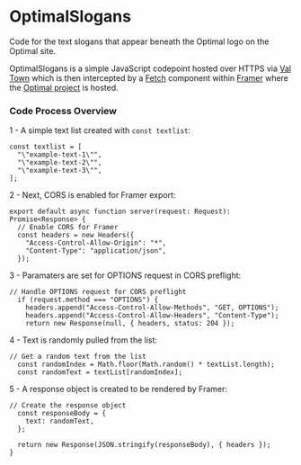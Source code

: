 # OptimalSlogans
Code for the text slogans that appear beneath the Optimal logo on the Optimal site.<br>

OptimalSlogans is a simple JavaScript codepoint hosted over HTTPS via [Val Town](https://val.town) which is then intercepted by a [Fetch](https://fetch.tools) component within [Framer](https://framer.com) where the [Optimal project](https://github.com/gabefletch/optimal-v11) is hosted. <br>

### Code Process Overview
1 - A simple text list created with `const textlist`:
```
const textlist = [
  "\"example-text-1\"",
  "\"example-text-2\"",
  "\"example-text-3\"",
];
```
2 - Next, CORS is enabled for Framer export:
```
export default async function server(request: Request): Promise<Response> {
  // Enable CORS for Framer
  const headers = new Headers({
    "Access-Control-Allow-Origin": "*",
    "Content-Type": "application/json",
  });
```
3 - Paramaters are set for OPTIONS request in CORS preflight:
```
// Handle OPTIONS request for CORS preflight
  if (request.method === "OPTIONS") {
    headers.append("Access-Control-Allow-Methods", "GET, OPTIONS");
    headers.append("Access-Control-Allow-Headers", "Content-Type");
    return new Response(null, { headers, status: 204 });
```
4 - Text is randomly pulled from the list:
```
// Get a random text from the list
  const randomIndex = Math.floor(Math.random() * textList.length);
  const randomText = textList[randomIndex];
```
5 - A response object is created to be rendered by Framer:
```
// Create the response object
  const responseBody = {
    text: randomText,
  };

  return new Response(JSON.stringify(responseBody), { headers });
}
```
